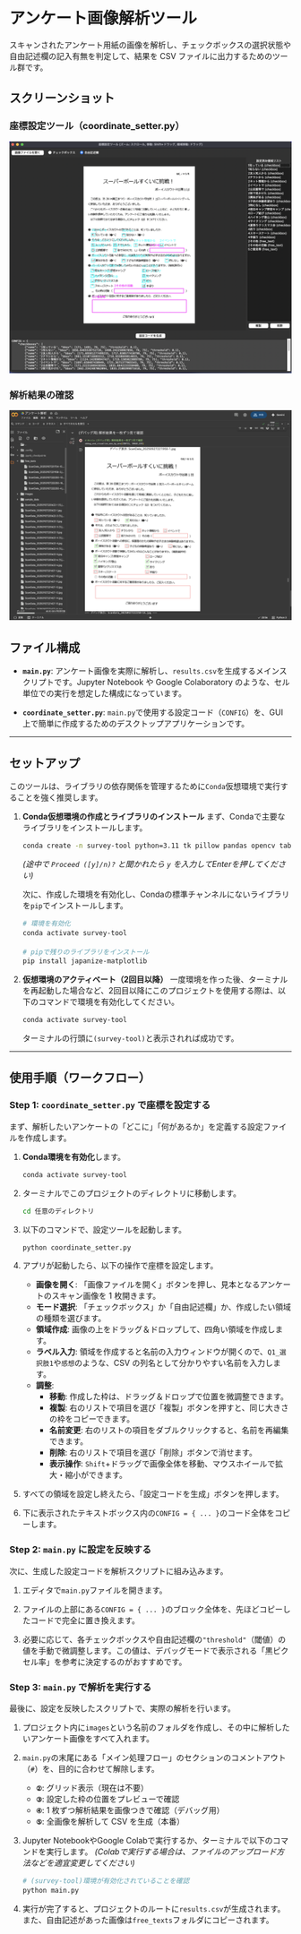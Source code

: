 # アンケート画像解析ツール

スキャンされたアンケート用紙の画像を解析し、チェックボックスの選択状態や自由記述欄の記入有無を判定して、結果を CSV ファイルに出力するためのツール群です。

## スクリーンショット

### 座標設定ツール（coordinate_setter.py）

![座標設定ツール](screenshot/Screenshot%200007-09-28%20at%200.03.57.png)

### 解析結果の確認

![解析結果](screenshot/Screenshot%200007-09-28%20at%200.04.31.png)

## ファイル構成

- **`main.py`**:
  アンケート画像を実際に解析し、`results.csv`を生成するメインスクリプトです。Jupyter Notebook や Google Colaboratory のような、セル単位での実行を想定した構成になっています。

- **`coordinate_setter.py`**:
  `main.py`で使用する設定コード（`CONFIG`）を、GUI 上で簡単に作成するためのデスクトップアプリケーションです。

---

## セットアップ

このツールは、ライブラリの依存関係を管理するために`Conda`仮想環境で実行することを強く推奨します。

1.  **Conda仮想環境の作成とライブラリのインストール**
    まず、Condaで主要なライブラリをインストールします。

    ```bash
    conda create -n survey-tool python=3.11 tk pillow pandas opencv tabulate
    ```
    *(途中で `Proceed ([y]/n)?` と聞かれたら `y` を入力してEnterを押してください)*

    次に、作成した環境を有効化し、Condaの標準チャンネルにないライブラリを`pip`でインストールします。

    ```bash
    # 環境を有効化
    conda activate survey-tool

    # pipで残りのライブラリをインストール
    pip install japanize-matplotlib
    ```

2.  **仮想環境のアクティベート（2回目以降）**
    一度環境を作った後、ターミナルを再起動した場合など、2回目以降にこのプロジェクトを使用する際は、以下のコマンドで環境を有効化してください。

    ```bash
    conda activate survey-tool
    ```

    ターミナルの行頭に`(survey-tool)`と表示されれば成功です。

---

## 使用手順（ワークフロー）

### Step 1: `coordinate_setter.py` で座標を設定する

まず、解析したいアンケートの「どこに」「何があるか」を定義する設定ファイルを作成します。

1.  **Conda環境を有効化**します。
    ```bash
    conda activate survey-tool
    ```

2.  ターミナルでこのプロジェクトのディレクトリに移動します。
    ```bash
    cd 任意のディレクトリ
    ```

3.  以下のコマンドで、設定ツールを起動します。
    ```bash
    python coordinate_setter.py
    ```

4.  アプリが起動したら、以下の操作で座標を設定します。

    - **画像を開く**: 「画像ファイルを開く」ボタンを押し、見本となるアンケートのスキャン画像を 1 枚開きます。
    - **モード選択**: 「チェックボックス」か「自由記述欄」か、作成したい領域の種類を選びます。
    - **領域作成**: 画像の上をドラッグ＆ドロップして、四角い領域を作成します。
    - **ラベル入力**: 領域を作成すると名前の入力ウィンドウが開くので、`Q1_選択肢1`や`感想`のような、CSV の列名として分かりやすい名前を入力します。
    - **調整**:
      - **移動**: 作成した枠は、ドラッグ＆ドロップで位置を微調整できます。
      - **複製**: 右のリストで項目を選び「複製」ボタンを押すと、同じ大きさの枠をコピーできます。
      - **名前変更**: 右のリストの項目をダブルクリックすると、名前を再編集できます。
      - **削除**: 右のリストで項目を選び「削除」ボタンで消せます。
      - **表示操作**: `Shift`+ドラッグで画像全体を移動、マウスホイールで拡大・縮小ができます。

5.  すべての領域を設定し終えたら、「設定コードを生成」ボタンを押します。

6.  下に表示されたテキストボックス内の`CONFIG = { ... }`のコード全体をコピーします。

### Step 2: `main.py` に設定を反映する

次に、生成した設定コードを解析スクリプトに組み込みます。

1.  エディタで`main.py`ファイルを開きます。

2.  ファイルの上部にある`CONFIG = { ... }`のブロック全体を、先ほどコピーしたコードで完全に置き換えます。

3.  必要に応じて、各チェックボックスや自由記述欄の`"threshold"`（閾値）の値を手動で微調整します。この値は、デバッグモードで表示される「黒ピクセル率」を参考に決定するのがおすすめです。

### Step 3: `main.py` で解析を実行する

最後に、設定を反映したスクリプトで、実際の解析を行います。

1.  プロジェクト内に`images`という名前のフォルダを作成し、その中に解析したいアンケート画像をすべて入れます。

2.  `main.py`の末尾にある「メイン処理フロー」のセクションのコメントアウト（`#`）を、目的に合わせて解除します。

    - **`②`**: グリッド表示（現在は不要）
    - **`③`**: 設定した枠の位置をプレビューで確認
    - **`④`**: 1 枚ずつ解析結果を画像つきで確認（デバッグ用）
    - **`⑤`**: 全画像を解析して CSV を生成（本番）

3.  Jupyter NotebookやGoogle Colabで実行するか、ターミナルで以下のコマンドを実行します。
    *(Colabで実行する場合は、ファイルのアップロード方法などを適宜変更してください)*
    ```bash
    # (survey-tool)環境が有効化されていることを確認
    python main.py
    ```

4.  実行が完了すると、プロジェクトのルートに`results.csv`が生成されます。また、自由記述があった画像は`free_texts`フォルダにコピーされます。
